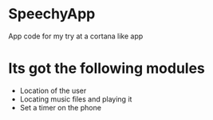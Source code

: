# SpeechyApp
App code for my try at a cortana like app

<h1>Its got the following modules</h1>
<ul>
  <li>Location of the user</li>
  <li>Locating music files and playing it</li>
  <li>Set a timer on the phone</li>
</ul>
